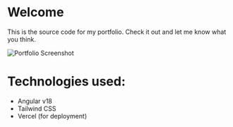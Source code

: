 # Welcome
This is the source code for my portfolio. Check it out and let me know what you think.

![Portfolio Screenshot](assets/cj-portfolio.jpg)

# Technologies used:
- Angular v18
- Tailwind CSS
- Vercel (for deployment)


